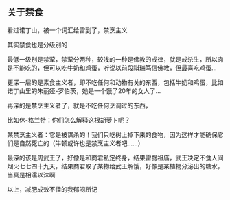 ## 关于禁食 ##

看过诺丁山，被一个词汇给雷到了，禁烹主义

 

其实禁食也是分级别的

 

最低一级别是禁荤，禁荤分两种，较浅的一种是佛教的戒律，就是戒杀生，所以肉是不能吃的，但可以吃牛奶和鸡蛋，听说以前段祺瑞笃信佛教，但最喜吃鸡蛋…

 

更深一层的是素食主义者，即不吃任何和动物有关的东西，包括牛奶和鸡蛋，比如诺丁山里的朱丽娅-罗伯茨，她是一个饿了20年的女人了…

 

再深的是禁烹主义者了，就是不吃任何烹调过的东西，

比如休-格兰特：你们怎么解释这根胡萝卜呢？

某禁烹主义者：它是被谋杀的！我们只吃树上掉下来的食物，因为这样才能确保它们是自然死亡的（牛顿或许也是禁烹主义者吧……）

 

最深的该是周武王了，好像是和商君私定终身，结果雷劈祖庙，武王决定不食人间烟火七七四十九天，结果商君取了某物给武王解饿，好像是某植物分泌出的糖水，当真是相濡以沫啊

 

以上，减肥成效不佳的我郁闷所记
